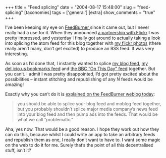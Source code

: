 +++
title = "Feed splicing"
date = "2004-08-17 15:48:00"
slug = "feed-splicing"
[taxonomies]
tags = ['general']
[extra]
show_comments = "true"
+++

I’ve been keeping my eye on [FeedBurner ](http://feedburner.com/ "Apparently, it is now one word. GoFigure.")since it came out, but I never really had a use for it. When they announced [a partnership with Flickr](http://www.burningdoor.com/feedburner/announce/feedburner_flickr_release_20040714.html) I was pretty impressed, and yesterday I finally got around to actually taking a look into splicing the atom feed for this blog together with [my flickr photos](http://flickr.com/photos/pip) (there really aren’t many, don’t get excited) to produce an RSS feed. It was very interesting.

As soon as I’d done that, I instantly wanted to splice [my blog feed](http://philwilson.org/blog/atom.xml), [my del.icio.us bookmarks feed](http://del.icio.us/rss/pip) and [the BBC “On This Day” feed](http://news.bbc.co.uk/rss/on_this_day/front_page/rss091.xml) together. But you can’t. I admit I was pretty disappointed, I’d got pretty excited about the possibilities – instant stitching and republishing of any *N* feeds would be amazing!

Exactly why you can’t do it is [explained on the FeedBurner weblog today](http://www.burningdoor.com/feedburner/archives/000695.html):

> you should be able to splice your blog feed and moblog feed together, but you probably shouldn’t splice major media company’s news feed into your blog feed and then pump ads into the feeds. That would be what we call “problematic.”

Aha, yes now. That would be a good reason. I hope they work out how they can do this, because whilst I could write an app to take an arbitrary feeds and republish them as one, I really don’t want to have to. I want some magic on the web to do it for me. Surely that’s the point of all this decentralised stuff, isn’t it?
